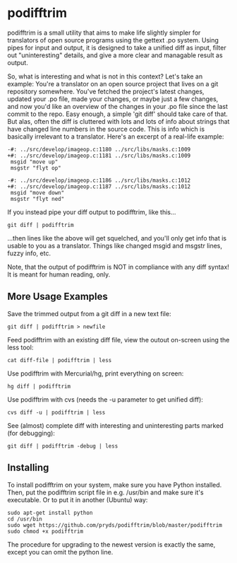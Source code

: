 podifftrim
==========

podifftrim is a small utility that aims to make life slightly simpler for translators of
open source programs using the gettext .po system. Using pipes for input and output, it
is designed to take a unified diff as input, filter out "uninteresting" details, and give
a more clear and managable result as output.

So, what is interesting and what is not in this context? Let's take an example: You're a
translator on an open source project that lives on a git repository somewhere. You've
fetched the project's latest changes, updated your .po file, made your changes, or maybe
just a few changes, and now you'd like an overview of the changes in your .po file since
the last commit to the repo. Easy enough, a simple 'git diff' should take care of that.
But alas, often the diff is cluttered with lots and lots of info about strings that have
changed line numbers in the source code. This is info which is basically irrelevant to a
translator. Here's an excerpt of a real-life example:

    -#: ../src/develop/imageop.c:1180 ../src/libs/masks.c:1009
    +#: ../src/develop/imageop.c:1181 ../src/libs/masks.c:1009
     msgid "move up"
     msgstr "flyt op"
     
    -#: ../src/develop/imageop.c:1186 ../src/libs/masks.c:1012
    +#: ../src/develop/imageop.c:1187 ../src/libs/masks.c:1012
     msgid "move down"
     msgstr "flyt ned"

If you instead pipe your diff output to podifftrim, like this...

    git diff | podifftrim

...then lines like the above will get squelched, and you'll only get info that is
usable to you as a translator. Things like changed msgid and msgstr lines, fuzzy info,
etc.

Note, that the output of podifftrim is NOT in compliance with any diff syntax! It is
meant for human reading, only.

More Usage Examples
-------------------

Save the trimmed output from a git diff in a new text file:

    git diff | podifftrim > newfile

Feed podifftrim with an existing diff file, view the outout on-screen using the less tool:

    cat diff-file | podifftrim | less

Use podifftrim with Mercurial/hg, print everything on screen:

    hg diff | podifftrim

Use podifftrim with cvs (needs the -u parameter to get unified diff):

    cvs diff -u | podifftrim | less

See (almost) complete diff with interesting and uninteresting parts marked (for debugging):

    git diff | podifftrim -debug | less

Installing
----------

To install podifftrim on your system, make sure you have Python installed. Then, put the
podifftrim script file in e.g. /usr/bin and make sure it's executable. Or to put it in
another (Ubuntu) way:

    sudo apt-get install python
    cd /usr/bin
    sudo wget https://github.com/pryds/podifftrim/blob/master/podifftrim
    sudo chmod +x podifftrim

The procedure for upgrading to the newest version is exactly the same, except you can
omit the python line.
